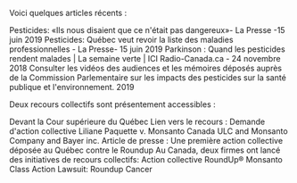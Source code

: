 Voici quelques articles récents :

Pesticides: «Ils nous disaient que ce n'était pas dangereux»- La Presse -15 juin 2019
Pesticides: Québec veut revoir la liste des maladies professionnelles - La Presse- 15 juin 2019
Parkinson : Quand les pesticides rendent malades | La semaine verte | ICI Radio-Canada.ca - 24 novembre 2018
Consulter les vidéos des audiences et les mémoires déposés auprès de la Commission Parlementaire sur les impacts des pesticides sur la santé publique et l'environnement. 2019

Deux recours collectifs sont présentement accessibles :


Devant la Cour supérieure du Québec
Lien vers le recours :  Demande d'action collective Liliane Paquette v. Monsanto Canada ULC and Monsanto Company and Bayer inc.
Article de presse : Une première action collective déposée au Québec contre le Roundup
Au Canada, deux firmes ont lancé des initiatives de recours collectifs:
Action collective RoundUp®
Monsanto Class Action Lawsuit: Roundup Cancer 
